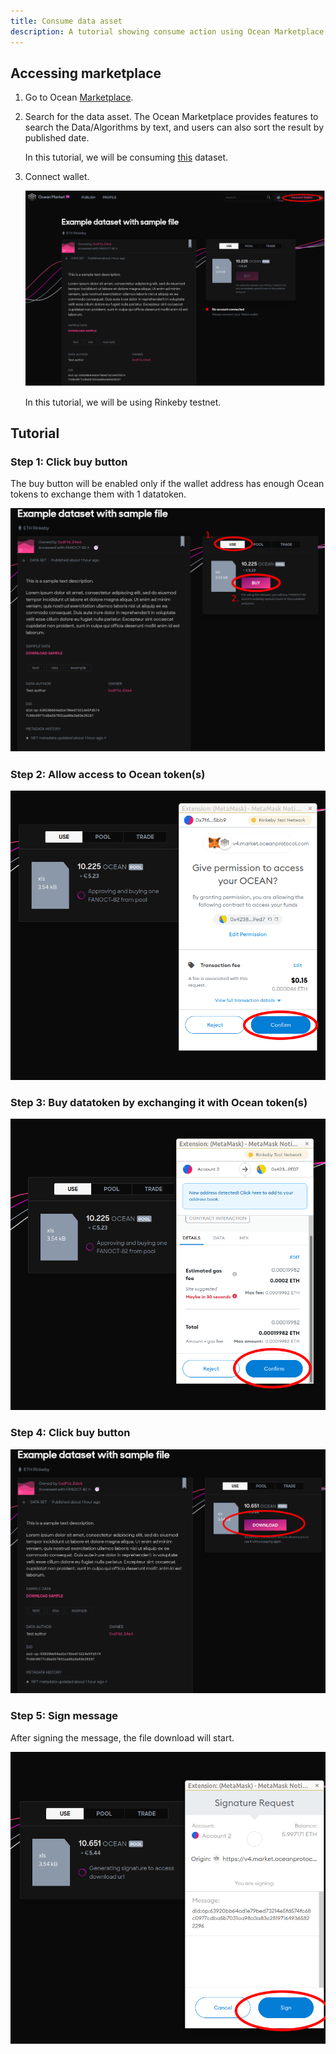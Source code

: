 ```yaml
---
title: Consume data asset
description: A tutorial showing consume action using Ocean Marketplace
---
```


## Accessing marketplace

1. Go to Ocean <a href="https://v4.market.oceanprotocol.com/" target="_blank">Marketplace</a>.
2. Search for the data asset.
   The Ocean Marketplace provides features to search the Data/Algorithms by text, and users can also sort the result by published date.

   In this tutorial, we will be consuming <a href="https://v4.market.oceanprotocol.com/asset/did:op:63920bb64ad1e79bed73214e5fd574fc68c0977cdba5b7031aa98a3a83e28197" target="_blank">this</a> dataset.

3. Connect wallet.

   ![connect wallet](images/marketplace/consume-connect-wallet.png 'Connect wallet')

   In this tutorial, we will be using Rinkeby testnet.

## Tutorial

### Step 1: Click buy button

The buy button will be enabled only if the wallet address has enough Ocean tokens to exchange them with 1 datatoken.

![consume part-1](images/marketplace/consume-1.png 'Buy')

### Step 2: Allow access to Ocean token(s)

![consume part-3](images/marketplace/consume-2.png 'Consume')

### Step 3: Buy datatoken by exchanging it with Ocean token(s)

![consume part-4](images/marketplace/consume-3.png 'Consume')

### Step 4: Click buy button

![consume part-5](images/marketplace/consume-4.png 'Consume')

### Step 5: Sign message

After signing the message, the file download will start.

![consume part-6](images/marketplace/consume-5.png 'Sign')
